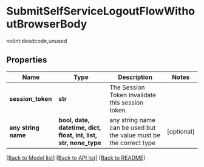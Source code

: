 # SubmitSelfServiceLogoutFlowWithoutBrowserBody

nolint:deadcode,unused

## Properties
Name | Type | Description | Notes
------------ | ------------- | ------------- | -------------
**session_token** | **str** | The Session Token  Invalidate this session token. | 
**any string name** | **bool, date, datetime, dict, float, int, list, str, none_type** | any string name can be used but the value must be the correct type | [optional]

[[Back to Model list]](../README.md#documentation-for-models) [[Back to API list]](../README.md#documentation-for-api-endpoints) [[Back to README]](../README.md)


